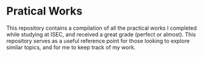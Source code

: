 # Pratical Works
This repository contains a compilation of all the practical works I completed while studying at ISEC, and received a great grade (perfect or almost). This repository serves as a useful reference point for those looking to explore similar topics, and for me to keep track of my work.
